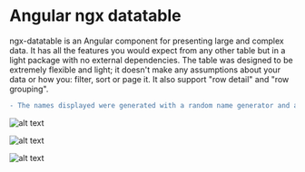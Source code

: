 # Angular ngx datatable

ngx-datatable is an Angular component for presenting large and complex data. It has all the  features you would expect from any other table but in a light package with no external dependencies. The table was designed to be extremely flexible and light; it doesn't make any assumptions about  your data or how you: filter, sort or page it. It also support "row detail" and "row grouping". 

```diff
- The names displayed were generated with a random name generator and are not real people! 
```

![alt text](https://www.stefanomarchisio.it/img/ngx-angular-datatable1.png)

![alt text](https://www.stefanomarchisio.it/img/ngx-angular-datatable2.png)

![alt text](https://www.stefanomarchisio.it/img/ngx-angular-datatable3.png)
